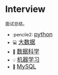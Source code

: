 # Interview
面试总结。
    

- :pencile2: [<font size=+1>python</font>](./Chapter-1)
- :computer: [<font size=+1>大数据</font>](./Chapter-2)
- :couple: [<font size=+1>数据科学</font>](./Chapter-3)
- :bulb: [<font size=+1>机器学习</font>](./Chapter-4)
- :floppy_disk: [<font size=+1>MySQL</font>](./Chapter-5)
